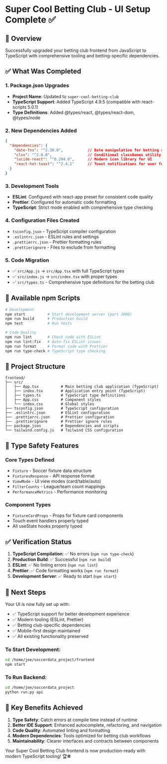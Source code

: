 # Super Cool Betting Club - UI Setup Complete ✅

## 🎯 Overview
Successfully upgraded your betting club frontend from JavaScript to TypeScript with comprehensive tooling and betting-specific dependencies.

## ✅ What Was Completed

### 1. Package.json Upgrades
- **Project Name**: Updated to `super-cool-betting-club`
- **TypeScript Support**: Added TypeScript 4.9.5 (compatible with react-scripts 5.0.1)
- **Type Definitions**: Added @types/react, @types/react-dom, @types/node

### 2. New Dependencies Added
```json
{
  "dependencies": {
    "date-fns": "^2.30.0",           // Date manipulation for betting schedules
    "clsx": "^2.0.0",                // Conditional classNames utility
    "lucide-react": "^0.294.0",      // Modern icon library for UI
    "react-hot-toast": "^2.4.1"      // Toast notifications for user feedback
  }
}
```

### 3. Development Tools
- **ESLint**: Configured with react-app preset for consistent code quality
- **Prettier**: Configured for automatic code formatting
- **TypeScript**: Strict mode enabled with comprehensive type checking

### 4. Configuration Files Created
- `tsconfig.json` - TypeScript compiler configuration
- `.eslintrc.json` - ESLint rules and settings
- `.prettierrc.json` - Prettier formatting rules
- `.prettierignore` - Files to exclude from formatting

### 5. Code Migration
- ✅ `src/App.js` → `src/App.tsx` with full TypeScript types
- ✅ `src/index.js` → `src/index.tsx` with proper types
- ✅ `src/types.ts` - Comprehensive type definitions for the betting club

## 🔧 Available npm Scripts

```bash
# Development
npm start          # Start development server (port 3000)
npm run build      # Production build
npm test           # Run tests

# Code Quality
npm run lint       # Check code with ESLint
npm run lint:fix   # Auto-fix ESLint issues
npm run format     # Format code with Prettier
npm run type-check # TypeScript type checking
```

## 📁 Project Structure

```
frontend/
├── src/
│   ├── App.tsx          # Main betting club application (TypeScript)
│   ├── index.tsx        # Application entry point (TypeScript)
│   ├── types.ts         # TypeScript type definitions
│   ├── App.css          # Component styles
│   └── index.css        # Global styles
├── tsconfig.json        # TypeScript configuration
├── .eslintrc.json       # ESLint configuration
├── .prettierrc.json     # Prettier configuration
├── .prettierignore      # Prettier ignore rules
├── package.json         # Dependencies and scripts
└── tailwind.config.js   # Tailwind CSS configuration
```

## 🎨 Type Safety Features

### Core Types Defined
- `Fixture` - Soccer fixture data structure
- `FixturesResponse` - API response format
- `ViewMode` - UI view modes (card/table/auto)
- `FilterCounts` - League/team count mappings
- `PerformanceMetrics` - Performance monitoring

### Component Types
- `FixtureCardProps` - Props for fixture card components
- Touch event handlers properly typed
- All useState hooks properly typed

## ✅ Verification Status

1. **TypeScript Compilation**: ✅ No errors (`npm run type-check`)
2. **Production Build**: ✅ Successful (`npm run build`)
3. **ESLint**: ✅ No linting errors (`npm run lint`)
4. **Prettier**: ✅ Code formatting works (`npm run format`)
5. **Development Server**: ✅ Ready to start (`npm start`)

## 🚀 Next Steps

Your UI is now fully set up with:
- ✅ TypeScript support for better development experience
- ✅ Modern tooling (ESLint, Prettier)
- ✅ Betting club-specific dependencies
- ✅ Mobile-first design maintained
- ✅ All existing functionality preserved

### To Start Development:
```bash
cd /home/joe/soccerdata_project/frontend
npm start
```

### To Run Backend:
```bash
cd /home/joe/soccerdata_project
python run.py api
```

## 🎯 Key Benefits Achieved

1. **Type Safety**: Catch errors at compile time instead of runtime
2. **Better IDE Support**: Enhanced autocomplete, refactoring, and navigation
3. **Code Quality**: Automated linting and formatting
4. **Modern Dependencies**: Tools optimized for betting club workflows
5. **Maintainability**: Clearer interfaces and contracts between components

Your Super Cool Betting Club frontend is now production-ready with modern TypeScript tooling! 🏆⚽
